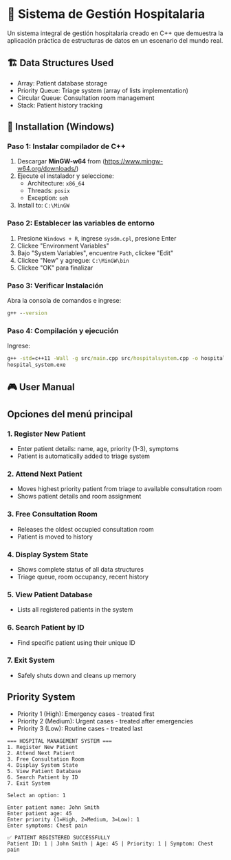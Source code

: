 # 🏥 Sistema de Gestión Hospitalaria

Un sistema integral de gestión hospitalaria creado en C++ que demuestra la aplicación práctica de estructuras de datos en un escenario del mundo real.

## 🏗 Data Structures Used
   - Array: Patient database storage
   - Priority Queue: Triage system (array of lists implementation)
   - Circular Queue: Consultation room management
   - Stack: Patient history tracking
## 🚀 Installation (Windows)

### Paso 1: Instalar compilador de C++
1. Descargar **MinGW-w64** from (https://www.mingw-w64.org/downloads/)
2. Ejecute el instalador y seleccione:
   - Architecture: `x86_64`
   - Threads: `posix`
   - Exception: `seh`
3. Install to: `C:\MinGW`

### Paso 2: Establecer las variables de entorno
1. Presione `Windows + R`, ingrese `sysdm.cpl`, presione Enter
2. Clickee "Environment Variables"
3. Bajo "System Variables", encuentre `Path`, clickee "Edit"
4. Clickee "New" y agregue: `C:\MinGW\bin`
5. Clickee "OK" para finalizar

### Paso 3: Verificar Instalación
Abra la consola de comandos e ingrese:
```cmd
g++ --version
```

### Paso 4: Compilación y ejecución
Ingrese:
```cmd
g++ -std=c++11 -Wall -g src/main.cpp src/hospitalsystem.cpp -o hospital_system.exe
hospital_system.exe
```
## 🎮 User Manual
## Opciones del menú principal
### 1. Register New Patient
  - Enter patient details: name, age, priority (1-3), symptoms
  - Patient is automatically added to triage system
### 2. Attend Next Patient
  - Moves highest priority patient from triage to available consultation room
  - Shows patient details and room assignment
### 3. Free Consultation Room
  - Releases the oldest occupied consultation room
  - Patient is moved to history
### 4. Display System State
  - Shows complete status of all data structures
  - Triage queue, room occupancy, recent history
### 5. View Patient Database
  - Lists all registered patients in the system
### 6. Search Patient by ID
  - Find specific patient using their unique ID
### 7. Exit System
  - Safely shuts down and cleans up memory
## Priority System
  - Priority 1 (High): Emergency cases - treated first
  - Priority 2 (Medium): Urgent cases - treated after emergencies
  - Priority 3 (Low): Routine cases - treated last
```text
=== HOSPITAL MANAGEMENT SYSTEM ===
1. Register New Patient
2. Attend Next Patient
3. Free Consultation Room
4. Display System State
5. View Patient Database
6. Search Patient by ID
7. Exit System

Select an option: 1

Enter patient name: John Smith
Enter patient age: 45
Enter priority (1=High, 2=Medium, 3=Low): 1
Enter symptoms: Chest pain

✅ PATIENT REGISTERED SUCCESSFULLY
Patient ID: 1 | John Smith | Age: 45 | Priority: 1 | Symptom: Chest pain
```
